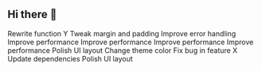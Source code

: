## Hi there 👋

<!--
**PrometheanRevival/PrometheanRevival** is a ✨ _special_ ✨ repository because its `README.md` (this file) appears on your GitHub profile.

Here are some ideas to get you started:

- 🔭 I’m currently working on ...
- 🌱 I’m currently learning ...
- 👯 I’m looking to collaborate on ...
- 🤔 I’m looking for help with ...
- 💬 Ask me about ...
- 📫 How to reach me: ...
- 😄 Pronouns: ...
- ⚡ Fun fact: ...
-->
Rewrite function Y
Tweak margin and padding
Improve error handling
Improve performance
Improve performance
Improve performance
Improve performance
Polish UI layout
Change theme color
Fix bug in feature X
Update dependencies
Polish UI layout
